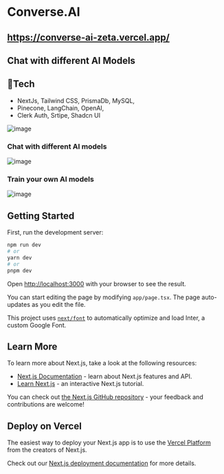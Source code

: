 # Converse.AI  
## https://converse-ai-zeta.vercel.app/
## Chat with different AI Models

## 🚀Tech
- NextJs, Tailwind CSS, PrismaDb, MySQL,
- Pinecone, LangChain, OpenAI,
- Clerk Auth, Srtipe, Shadcn UI


![image](https://github.com/aniketsinha5552/converse.ai/assets/104712880/c3dbb27d-fbe7-4576-95c1-bfeacf5cf234)

### Chat with different AI models
![image](https://github.com/aniketsinha5552/converse.ai/assets/104712880/d0aa0852-7d74-41e2-bc1e-16358b10f77f)

### Train your own AI models
![image](https://github.com/aniketsinha5552/converse.ai/assets/104712880/f56c2ec5-8f6e-4537-a6ed-a161330bf7ed)



## Getting Started

First, run the development server:

```bash
npm run dev
# or
yarn dev
# or
pnpm dev
```

Open [http://localhost:3000](http://localhost:3000) with your browser to see the result.

You can start editing the page by modifying `app/page.tsx`. The page auto-updates as you edit the file.

This project uses [`next/font`](https://nextjs.org/docs/basic-features/font-optimization) to automatically optimize and load Inter, a custom Google Font.

## Learn More

To learn more about Next.js, take a look at the following resources:

- [Next.js Documentation](https://nextjs.org/docs) - learn about Next.js features and API.
- [Learn Next.js](https://nextjs.org/learn) - an interactive Next.js tutorial.

You can check out [the Next.js GitHub repository](https://github.com/vercel/next.js/) - your feedback and contributions are welcome!

## Deploy on Vercel

The easiest way to deploy your Next.js app is to use the [Vercel Platform](https://vercel.com/new?utm_medium=default-template&filter=next.js&utm_source=create-next-app&utm_campaign=create-next-app-readme) from the creators of Next.js.

Check out our [Next.js deployment documentation](https://nextjs.org/docs/deployment) for more details.
